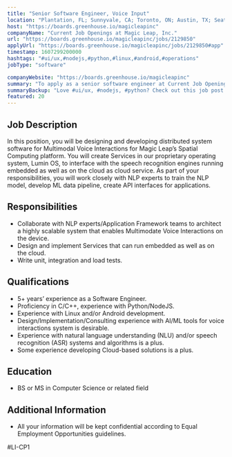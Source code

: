 ```yaml
---
title: "Senior Software Engineer, Voice Input"
location: "Plantation, FL; Sunnyvale, CA; Toronto, ON; Austin, TX; Seattle, WA; Remote"
host: "https://boards.greenhouse.io/magicleapinc"
companyName: "Current Job Openings at Magic Leap, Inc."
url: "https://boards.greenhouse.io/magicleapinc/jobs/2129850"
applyUrl: "https://boards.greenhouse.io/magicleapinc/jobs/2129850#app"
timestamp: 1607299200000
hashtags: "#ui/ux,#nodejs,#python,#linux,#android,#operations"
jobType: "software"

companyWebsite: "https://boards.greenhouse.io/magicleapinc"
summary: "To apply as a senior software engineer at Current Job Openings at Magic Leap, Inc., you preferably need to have 5+ years’ experience as a Software Engineer."
summaryBackup: "Love #ui/ux, #nodejs, #python? Check out this job post!"
featured: 20
---
```


## Job Description

In this position, you will be designing and developing distributed system software for Multimodal Voice Interactions for Magic Leap’s Spatial Computing platform. You will create Services in our proprietary operating system, Lumin OS, to interface with the speech recognition engines running embedded as well as on the cloud as cloud service. As part of your responsibilities, you will work closely with NLP experts to train the NLP model, develop ML data pipeline, create API interfaces for applications. 

## Responsibilities

*   Collaborate with NLP experts/Application Framework teams to architect a highly scalable system that enables Multimodate Voice Interactions on the device.
*   Design and implement Services that can run embedded as well as on the cloud.
*   Write unit, integration and load tests.

## Qualifications

*   5+ years’ experience as a Software Engineer.
*   Proficiency in C/C++, experience with Python/NodeJS.
*   Experience with Linux and/or Android development.
*   Design/Implementation/Consulting experience with AI/ML tools for voice interactions system is desirable.
*   Experience with natural language understanding (NLU) and/or speech recognition (ASR) systems and algorithms is a plus.
*   Some experience developing Cloud-based solutions is a plus.

## Education

*   BS or MS in Computer Science or related field

## Additional Information

*   All your information will be kept confidential according to Equal Employment Opportunities guidelines.

#LI-CP1
